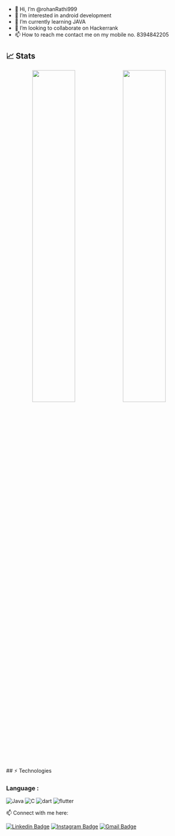- 👋 Hi, I’m @rohanRathi999
- 👀 I’m interested in android development
- 🌱 I’m currently learning JAVA
- 💞️ I’m looking to collaborate on Hackerrank
- 📫 How to reach me contact me on my mobile no. 8394842205

## 📈 Stats
<p align="center">
	
  <img width="48%" src="https://github-readme-stats.vercel.app/api?username=rohanRathi999&show_icons=true&theme=tokyonight" />
  <img width="48%" src="https://github-readme-streak-stats.herokuapp.com/?user=rohanRathi999&theme=tokyonight" />
</p> 
## ⚡ Technologies

### Language :
![Java](https://img.shields.io/badge/-Java-E34A86?style=flat-square&logo=Java)
![C](https://img.shields.io/badge/-C-007ACC?style=flat-square&logo=c)
![dart](https://img.shields.io/badge/-dart-007ACC?style=flat-square&logo=Dart)
![flutter](https://img.shields.io/badge/-flutter-007ACC?style=flat-square&logo=flutter)



 📫 Connect with me here:
 
[![Linkedin Badge](https://img.shields.io/badge/-Rohanrathi-blue?style=flat-square&logo=Linkedin&logoColor=white&link=https:https://www.linkedin.com/in/rohan-rathi-a19764205/)](https://www.linkedin.com/in/rohan-rathi-a19764205/)
[![Instagram Badge](https://img.shields.io/badge/-Rohan-purple?style=flat-square&logo=instagram&logoColor=white&link=https:https://www.instagram.com/rohan___rathi/)](https://www.instagram.com/rohan___rathi/)
[![Gmail Badge](https://img.shields.io/badge/-rohan.2125csme1020@kiet.edu-c14438?style=flat-square&logo=Gmail&logoColor=white&link=mailto:rohan.2125csme1020@kiet.edu)](mailto:rohan.2125csme1020@kiet.edu)



<!---
rohanRathi999/rohanRathi999 is a ✨ special ✨ repository because its `README.md` (this file) appears on your GitHub profile.
You can click the Preview link to take a look at your changes.
--->

